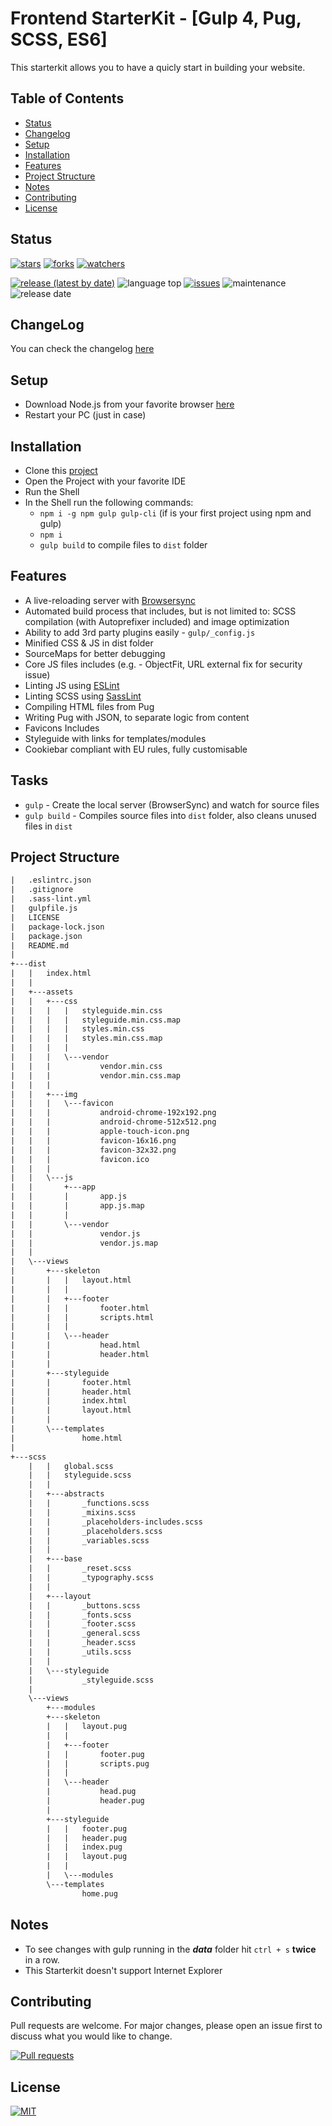 # Frontend StarterKit - [Gulp 4, Pug, SCSS, ES6]

This starterkit allows you to have a quicly start in building your website.

## Table of Contents

- [Status](#status)
- [Changelog](#changelog)
- [Setup](#setup)
- [Installation](#installation)
- [Features](#features)
- [Project Structure](#project-structure)
- [Notes](#notes)
- [Contributing](#contributing)
- [License](#license)

## Status

[![stars](https://img.shields.io/github/stars/dippas/Frontend-StarterKit.svg?style=social)](https://github.com/dippas/Frontend-StarterKit/stargazers)
[![forks](https://img.shields.io/github/forks/dippas/Frontend-StarterKit.svg?style=social)](https://github.com/dippas/Frontend-StarterKit/network)
[![watchers](https://img.shields.io/github/watchers/dippas/Frontend-StarterKit?label=Watchers&style=social)](https://github.com/dippas/Frontend-StarterKit/watchers)

[![release (latest by date)](https://img.shields.io/github/v/release/dippas/Frontend-StarterKit)](https://github.com/dippas/Frontend-StarterKit/releases/latest)
![language top](https://img.shields.io/github/languages/top/dippas/Frontend-StarterKit)
[![issues](https://img.shields.io/github/issues/dippas/Frontend-StarterKit)](https://github.com/dippas/Frontend-StarterKit/issues)
![maintenance](https://img.shields.io/maintenance/yes/2020)
![release date](https://img.shields.io/github/release-date/dippas/Frontend-StarterKit)

## ChangeLog

You can check the changelog [here](https://github.com/dippas/Frontend-StarterKit/releases)

## Setup

- Download Node.js from your favorite browser [here](https://nodejs.org/en/download/)
- Restart your PC (just in case)

## Installation

- Clone this [project](https://github.com/dippas/Frontend-StarterKit/)
- Open the Project with your favorite IDE
- Run the Shell
- In the Shell run the following commands:
  - `npm i -g npm gulp gulp-cli` (if is your first project using npm and gulp)
  - `npm i`
  - `gulp build` to compile files to `dist` folder

## Features

- A live-reloading server with [Browsersync](https://browsersync.io/)
- Automated build process that includes, but is not limited to: SCSS compilation (with Autoprefixer included) and image optimization
- Ability to add 3rd party plugins easily - `gulp/_config.js`
- Minified CSS & JS in dist folder
- SourceMaps for better debugging
- Core JS files includes (e.g. - ObjectFit,  URL external fix for security issue)
- Linting JS using [ESLint](https://www.npmjs.com/package/gulp-eslint)
- Linting SCSS using [SassLint](https://www.npmjs.com/package/gulp-sass-lint)
- Compiling HTML files from Pug
- Writing Pug with JSON, to separate logic from content
- Favicons Includes
- Styleguide with links for templates/modules
- Cookiebar compliant with EU rules, fully customisable

## Tasks

- `gulp` - Create the local server (BrowserSync) and watch for source files
- `gulp build` - Compiles source files into `dist` folder, also cleans unused files in `dist`

## Project Structure

```html
|   .eslintrc.json
|   .gitignore
|   .sass-lint.yml
|   gulpfile.js
|   LICENSE
|   package-lock.json
|   package.json
|   README.md
|
+---dist
|   |   index.html
|   |
|   +---assets
|   |   +---css
|   |   |   |   styleguide.min.css
|   |   |   |   styleguide.min.css.map
|   |   |   |   styles.min.css
|   |   |   |   styles.min.css.map
|   |   |   |
|   |   |   \---vendor
|   |   |           vendor.min.css
|   |   |           vendor.min.css.map
|   |   |
|   |   +---img
|   |   |   \---favicon
|   |   |           android-chrome-192x192.png
|   |   |           android-chrome-512x512.png
|   |   |           apple-touch-icon.png
|   |   |           favicon-16x16.png
|   |   |           favicon-32x32.png
|   |   |           favicon.ico
|   |   |
|   |   \---js
|   |       +---app
|   |       |       app.js
|   |       |       app.js.map
|   |       |
|   |       \---vendor
|   |               vendor.js
|   |               vendor.js.map
|   |
|   \---views
|       +---skeleton
|       |   |   layout.html
|       |   |
|       |   +---footer
|       |   |       footer.html
|       |   |       scripts.html
|       |   |
|       |   \---header
|       |           head.html
|       |           header.html
|       |
|       +---styleguide
|       |       footer.html
|       |       header.html
|       |       index.html
|       |       layout.html
|       |
|       \---templates
|               home.html
|
+---scss
    |   |   global.scss
    |   |   styleguide.scss
    |   |
    |   +---abstracts
    |   |       _functions.scss
    |   |       _mixins.scss
    |   |       _placeholders-includes.scss
    |   |       _placeholders.scss
    |   |       _variables.scss
    |   |
    |   +---base
    |   |       _reset.scss
    |   |       _typography.scss
    |   |
    |   +---layout
    |   |       _buttons.scss
    |   |       _fonts.scss
    |   |       _footer.scss
    |   |       _general.scss
    |   |       _header.scss
    |   |       _utils.scss
    |   |
    |   \---styleguide
    |           _styleguide.scss
    |
    \---views
        +---modules
        +---skeleton
        |   |   layout.pug
        |   |
        |   +---footer
        |   |       footer.pug
        |   |       scripts.pug
        |   |
        |   \---header
        |           head.pug
        |           header.pug
        |
        +---styleguide
        |   |   footer.pug
        |   |   header.pug
        |   |   index.pug
        |   |   layout.pug
        |   |
        |   \---modules
        \---templates
                home.pug

```

## Notes

- To see changes with gulp running in the ***data*** folder hit `ctrl + s` **twice** in a row.
- This Starterkit doesn't support Internet Explorer

## Contributing

Pull requests are welcome. For major changes, please open an issue first to discuss what you would like to change.

[![Pull requests](https://img.shields.io/github/issues-pr/dippas/Frontend-StarterKit)](https://github.com/dippas/Frontend-StarterKit/pulls)

## License

[![MIT](https://img.shields.io/github/license/dippas/Frontend-StarterKit)](https://choosealicense.com/licenses/mit/)
